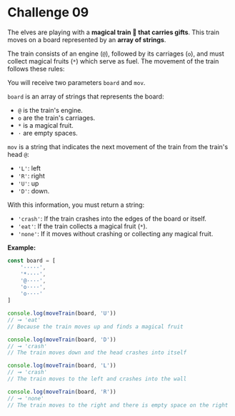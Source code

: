 Challenge 09
====

The elves are playing with a **magical train 🚂 that carries gifts**. This train moves on a board represented by an **array of strings**.

The train consists of an engine (`@`), followed by its carriages (`o`), and must collect magical fruits (`*`) which serve as fuel. The movement of the train follows these rules:

You will receive two parameters `board` and `mov`.

`board` is an array of strings that represents the board:

* `@` is the train's engine.
* `o` are the train's carriages.
* `*` is a magical fruit.
* `·` are empty spaces.

`mov` is a string that indicates the next movement of the train from the train's head `@`:

* `'L'`: left
* `'R'`: right
* `'U'`: up
* `'D'`: down.

With this information, you must return a string:

* `'crash'`: If the train crashes into the edges of the board or itself.
* `'eat'`: If the train collects a magical fruit (`*`).
* `'none'`: If it moves without crashing or collecting any magical fruit.

**Example:**

```javascript
const board = [
    '·····',
    '*····',
    '@····',
    'o····',
    'o····'
]

console.log(moveTrain(board, 'U'))
// ➞ 'eat'
// Because the train moves up and finds a magical fruit

console.log(moveTrain(board, 'D'))
// ➞ 'crash'
// The train moves down and the head crashes into itself

console.log(moveTrain(board, 'L'))
// ➞ 'crash'
// The train moves to the left and crashes into the wall

console.log(moveTrain(board, 'R'))
// ➞ 'none'
// The train moves to the right and there is empty space on the right
```